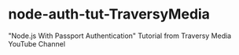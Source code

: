 # node-auth-tut-TraversyMedia
"Node.js With Passport Authentication" Tutorial from Traversy Media YouTube Channel
